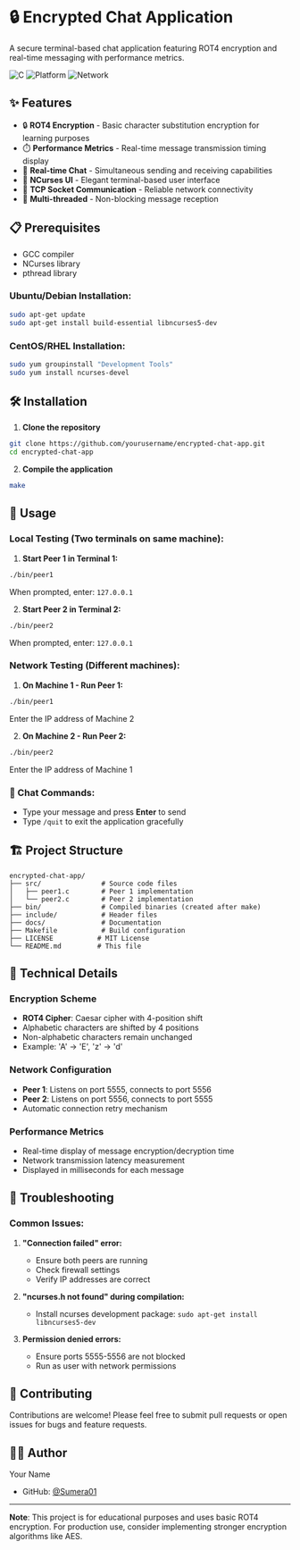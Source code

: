 # 🔒 Encrypted Chat Application

A secure terminal-based chat application featuring ROT4 encryption and real-time messaging with performance metrics.

![C](https://img.shields.io/badge/C-Programming-blue)
![Platform](https://img.shields.io/badge/Platform-Linux-lightgrey)
![Network](https://img.shields.io/badge/Network-TCP_Sockets-orange)

## ✨ Features

- 🔒 **ROT4 Encryption** - Basic character substitution encryption for learning purposes
- ⏱️ **Performance Metrics** - Real-time message transmission timing display
- 💬 **Real-time Chat** - Simultaneous sending and receiving capabilities
- 🎨 **NCurses UI** - Elegant terminal-based user interface
- 🔌 **TCP Socket Communication** - Reliable network connectivity
- 🚀 **Multi-threaded** - Non-blocking message reception

## 📋 Prerequisites

- GCC compiler
- NCurses library
- pthread library

### Ubuntu/Debian Installation:
```bash
sudo apt-get update
sudo apt-get install build-essential libncurses5-dev
```

### CentOS/RHEL Installation:
```bash
sudo yum groupinstall "Development Tools"
sudo yum install ncurses-devel
```

## 🛠️ Installation

1. **Clone the repository**
```bash
git clone https://github.com/yourusername/encrypted-chat-app.git
cd encrypted-chat-app
```

2. **Compile the application**
```bash
make
```

## 🚀 Usage

### Local Testing (Two terminals on same machine):

1. **Start Peer 1 in Terminal 1:**
```bash
./bin/peer1
```
When prompted, enter: `127.0.0.1`

2. **Start Peer 2 in Terminal 2:**
```bash
./bin/peer2
```
When prompted, enter: `127.0.0.1`

### Network Testing (Different machines):

1. **On Machine 1 - Run Peer 1:**
```bash
./bin/peer1
```
Enter the IP address of Machine 2

2. **On Machine 2 - Run Peer 2:**
```bash
./bin/peer2
```
Enter the IP address of Machine 1

### 💬 Chat Commands:
- Type your message and press **Enter** to send
- Type `/quit` to exit the application gracefully

## 🏗️ Project Structure

```
encrypted-chat-app/
├── src/               # Source code files
│   ├── peer1.c        # Peer 1 implementation
│   └── peer2.c        # Peer 2 implementation
├── bin/               # Compiled binaries (created after make)
├── include/           # Header files
├── docs/              # Documentation
├── Makefile           # Build configuration
├── LICENSE           # MIT License
└── README.md         # This file
```

## 🔧 Technical Details

### Encryption Scheme
- **ROT4 Cipher**: Caesar cipher with 4-position shift
- Alphabetic characters are shifted by 4 positions
- Non-alphabetic characters remain unchanged
- Example: 'A' → 'E', 'z' → 'd'

### Network Configuration
- **Peer 1**: Listens on port 5555, connects to port 5556
- **Peer 2**: Listens on port 5556, connects to port 5555
- Automatic connection retry mechanism

### Performance Metrics
- Real-time display of message encryption/decryption time
- Network transmission latency measurement
- Displayed in milliseconds for each message

## 🐛 Troubleshooting

### Common Issues:

1. **"Connection failed" error:**
   - Ensure both peers are running
   - Check firewall settings
   - Verify IP addresses are correct

2. **"ncurses.h not found" during compilation:**
   - Install ncurses development package: `sudo apt-get install libncurses5-dev`

3. **Permission denied errors:**
   - Ensure ports 5555-5556 are not blocked
   - Run as user with network permissions

## 🤝 Contributing

Contributions are welcome! Please feel free to submit pull requests or open issues for bugs and feature requests.

## 👨‍💻 Author

Your Name  
- GitHub: [@Sumera01](https://github.com/Sumera01)

---

**Note**: This project is for educational purposes and uses basic ROT4 encryption. For production use, consider implementing stronger encryption algorithms like AES.
